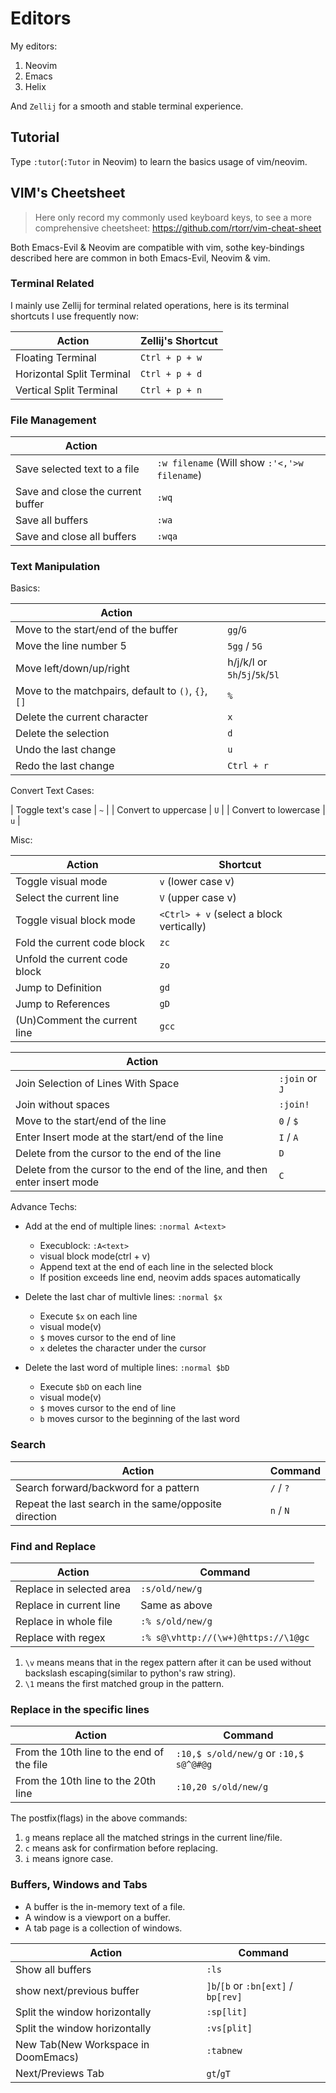 # Editors

My editors:

1. Neovim
2. Emacs
3. Helix

And `Zellij` for a smooth and stable terminal experience.

## Tutorial

Type `:tutor`(`:Tutor` in Neovim) to learn the basics usage of vim/neovim.

## VIM's Cheetsheet

> Here only record my commonly used keyboard keys, to see a more comprehensive cheetsheet: <https://github.com/rtorr/vim-cheat-sheet>

Both Emacs-Evil & Neovim are compatible with vim, sothe key-bindings described here are common in both Emacs-Evil, Neovim & vim.

### Terminal Related

I mainly use Zellij for terminal related operations, here is its terminal shortcuts I use frequently now:

| Action                    | Zellij's Shortcut |
| ------------------------- | ----------------- |
| Floating Terminal         | `Ctrl + p + w`    |
| Horizontal Split Terminal | `Ctrl + p + d`    |
| Vertical Split Terminal   | `Ctrl + p + n`    |

### File Management

| Action                            |                                              |
| --------------------------------- | -------------------------------------------- |
| Save selected text to a file      | `:w filename` (Will show `:'<,'>w filename`) |
| Save and close the current buffer | `:wq`                                        |
| Save all buffers                  | `:wa`                                        |
| Save and close all buffers        | `:wqa`                                       |

### Text Manipulation

Basics:

| Action                                              |                                |
| --------------------------------------------------- | ------------------------------ |
| Move to the start/end of the buffer                 | `gg`/`G`                       |
| Move the line number 5                              | `5gg` / `5G`                   |
| Move left/down/up/right                             | h/j/k/l or `5h`/`5j`/`5k`/`5l` |
| Move to the matchpairs, default to `()`, `{}`, `[]` | `%`                            |
| Delete the current character                        | `x`                            |
| Delete the selection                                | `d`                            |
| Undo the last change                                | `u`                            |
| Redo the last change                                | `Ctrl + r`                     |

Convert Text Cases:

| Toggle text's case | `~` |
| Convert to uppercase | `U` |
| Convert to lowercase | `u` |

Misc:

| Action                        | Shortcut                                 |
| ----------------------------- | ---------------------------------------- |
| Toggle visual mode            | `v` (lower case v)                       |
| Select the current line       | `V` (upper case v)                       |
| Toggle visual block mode      | `<Ctrl> + v` (select a block vertically) |
| Fold the current code block   | `zc`                                     |
| Unfold the current code block | `zo`                                     |
| Jump to Definition            | `gd`                                     |
| Jump to References            | `gD`                                     |
| (Un)Comment the current line  | `gcc`                                    |

| Action                                                                    |                |
| ------------------------------------------------------------------------- | -------------- |
| Join Selection of Lines With Space                                        | `:join` or `J` |
| Join without spaces                                                       | `:join!`       |
| Move to the start/end of the line                                         | `0` / `$`      |
| Enter Insert mode at the start/end of the line                            | `I` / `A`      |
| Delete from the cursor to the end of the line                             | `D`            |
| Delete from the cursor to the end of the line, and then enter insert mode | `C`            |

Advance Techs:

- Add at the end of multiple lines: `:normal A<text>`

  - Execublock: `:A<text>`
  - visual block mode(ctrl + v)
  - Append text at the end of each line in the selected block
  - If position exceeds line end, neovim adds spaces automatically

- Delete the last char of multivle lines: `:normal $x`

  - Execute `$x` on each line
  - visual mode(v)
  - `$` moves cursor to the end of line
  - `x` deletes the character under the cursor

- Delete the last word of multiple lines: `:normal $bD`
  - Execute `$bD` on each line
  - visual mode(v)
  - `$` moves cursor to the end of line
  - `b` moves cursor to the beginning of the last word

### Search

| Action                                                | Command   |
| ----------------------------------------------------- | --------- |
| Search forward/backword for a pattern                 | `/` / `?` |
| Repeat the last search in the same/opposite direction | `n` / `N` |

### Find and Replace

| Action                   | Command                             |
| ------------------------ | ----------------------------------- |
| Replace in selected area | `:s/old/new/g`                      |
| Replace in current line  | Same as above                       |
| Replace in whole file    | `:% s/old/new/g`                    |
| Replace with regex       | `:% s@\vhttp://(\w+)@https://\1@gc` |

1. `\v` means means that in the regex pattern after it can be used without backslash escaping(similar to python's raw string).
2. `\1` means the first matched group in the pattern.

### Replace in the specific lines

| Action                                    | Command                                |
| ----------------------------------------- | -------------------------------------- |
| From the 10th line to the end of the file | `:10,$ s/old/new/g` or `:10,$ s@^@#@g` |
| From the 10th line to the 20th line       | `:10,20 s/old/new/g`                   |

The postfix(flags) in the above commands:

1. `g` means replace all the matched strings in the current line/file.
2. `c` means ask for confirmation before replacing.
3. `i` means ignore case.

### Buffers, Windows and Tabs

- A buffer is the in-memory text of a file.
- A window is a viewport on a buffer.
- A tab page is a collection of windows.

| Action                              | Command                             |
| ----------------------------------- | ----------------------------------- |
| Show all buffers                    | `:ls`                               |
| show next/previous buffer           | `]b`/`[b` or `:bn[ext]` / `bp[rev]` |
| Split the window horizontally       | `:sp[lit]`                               |
| Split the window horizontally       | `:vs[plit]`                              |
| New Tab(New Workspace in DoomEmacs) | `:tabnew`                           |
| Next/Previews Tab                   | `gt`/`gT`                           |
